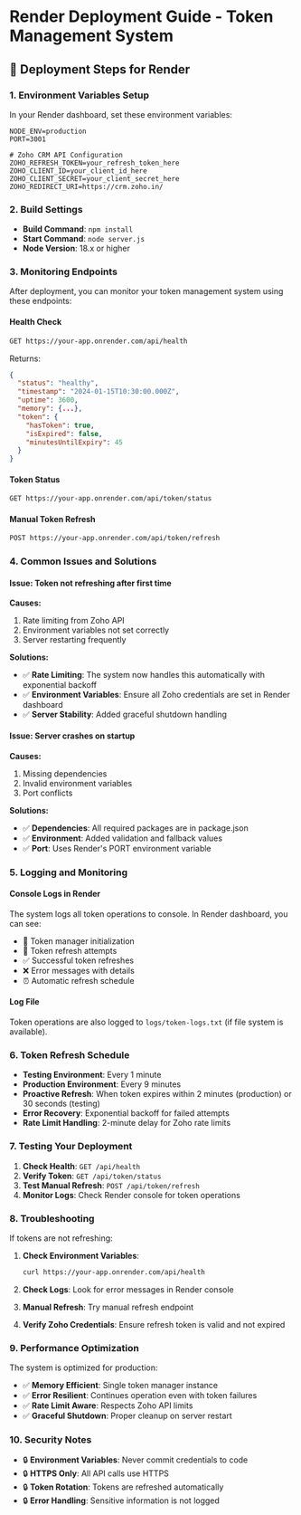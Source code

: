 # Render Deployment Guide - Token Management System

## 🚀 Deployment Steps for Render

### 1. Environment Variables Setup

In your Render dashboard, set these environment variables:

```env
NODE_ENV=production
PORT=3001

# Zoho CRM API Configuration
ZOHO_REFRESH_TOKEN=your_refresh_token_here
ZOHO_CLIENT_ID=your_client_id_here
ZOHO_CLIENT_SECRET=your_client_secret_here
ZOHO_REDIRECT_URI=https://crm.zoho.in/
```

### 2. Build Settings

- **Build Command**: `npm install`
- **Start Command**: `node server.js`
- **Node Version**: 18.x or higher

### 3. Monitoring Endpoints

After deployment, you can monitor your token management system using these endpoints:

#### Health Check

```bash
GET https://your-app.onrender.com/api/health
```

Returns:

```json
{
  "status": "healthy",
  "timestamp": "2024-01-15T10:30:00.000Z",
  "uptime": 3600,
  "memory": {...},
  "token": {
    "hasToken": true,
    "isExpired": false,
    "minutesUntilExpiry": 45
  }
}
```

#### Token Status

```bash
GET https://your-app.onrender.com/api/token/status
```

#### Manual Token Refresh

```bash
POST https://your-app.onrender.com/api/token/refresh
```

### 4. Common Issues and Solutions

#### Issue: Token not refreshing after first time

**Causes:**

1. Rate limiting from Zoho API
2. Environment variables not set correctly
3. Server restarting frequently

**Solutions:**

- ✅ **Rate Limiting**: The system now handles this automatically with exponential backoff
- ✅ **Environment Variables**: Ensure all Zoho credentials are set in Render dashboard
- ✅ **Server Stability**: Added graceful shutdown handling

#### Issue: Server crashes on startup

**Causes:**

1. Missing dependencies
2. Invalid environment variables
3. Port conflicts

**Solutions:**

- ✅ **Dependencies**: All required packages are in package.json
- ✅ **Environment**: Added validation and fallback values
- ✅ **Port**: Uses Render's PORT environment variable

### 5. Logging and Monitoring

#### Console Logs in Render

The system logs all token operations to console. In Render dashboard, you can see:

- 🚀 Token manager initialization
- 🔄 Token refresh attempts
- ✅ Successful token refreshes
- ❌ Error messages with details
- ⏰ Automatic refresh schedule

#### Log File

Token operations are also logged to `logs/token-logs.txt` (if file system is available).

### 6. Token Refresh Schedule

- **Testing Environment**: Every 1 minute
- **Production Environment**: Every 9 minutes
- **Proactive Refresh**: When token expires within 2 minutes (production) or 30 seconds (testing)
- **Error Recovery**: Exponential backoff for failed attempts
- **Rate Limit Handling**: 2-minute delay for Zoho rate limits

### 7. Testing Your Deployment

1. **Check Health**: `GET /api/health`
2. **Verify Token**: `GET /api/token/status`
3. **Test Manual Refresh**: `POST /api/token/refresh`
4. **Monitor Logs**: Check Render console for token operations

### 8. Troubleshooting

If tokens are not refreshing:

1. **Check Environment Variables**:

   ```bash
   curl https://your-app.onrender.com/api/health
   ```

2. **Check Logs**: Look for error messages in Render console

3. **Manual Refresh**: Try manual refresh endpoint

4. **Verify Zoho Credentials**: Ensure refresh token is valid and not expired

### 9. Performance Optimization

The system is optimized for production:

- ✅ **Memory Efficient**: Single token manager instance
- ✅ **Error Resilient**: Continues operation even with token failures
- ✅ **Rate Limit Aware**: Respects Zoho API limits
- ✅ **Graceful Shutdown**: Proper cleanup on server restart

### 10. Security Notes

- 🔒 **Environment Variables**: Never commit credentials to code
- 🔒 **HTTPS Only**: All API calls use HTTPS
- 🔒 **Token Rotation**: Tokens are refreshed automatically
- 🔒 **Error Handling**: Sensitive information is not logged
